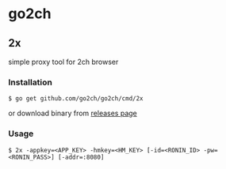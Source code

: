 # go2ch

## 2x

simple proxy tool for 2ch browser

### Installation

```
$ go get github.com/go2ch/go2ch/cmd/2x
```

or download binary from [releases page](https://github.com/go2ch/go2ch/releases)


### Usage

```
$ 2x -appkey=<APP_KEY> -hmkey=<HM_KEY> [-id=<RONIN_ID> -pw=<RONIN_PASS>] [-addr=:8080]
```
